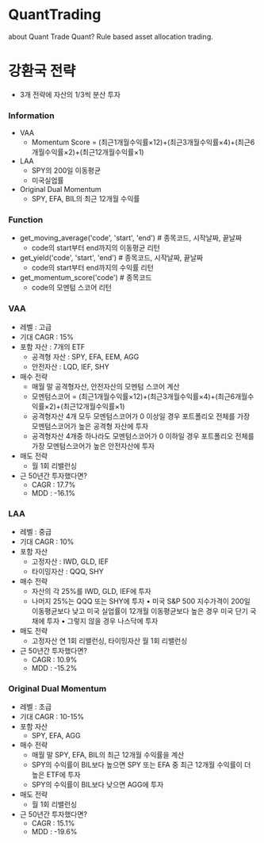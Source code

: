 # QuantTrading
about Quant Trade
Quant? Rule based asset allocation trading.

# 강환국 전략
- 3개 전략에 자산의 1/3씩 분산 투자

### Information
- VAA
    - Momentum Score = (최근1개월수익률×12)+(최근3개월수익률×4)+(최근6개월수익률×2)+(최근12개월수익률×1)
- LAA
    - SPY의 200일 이동평균
    - 미국실업률
- Original Dual Momentum
    - SPY, EFA, BIL의 최근 12개월 수익률

### Function
- get_moving_average('code', 'start', 'end') # 종목코드, 시작날짜, 끝날짜
    - code의 start부터 end까지의 이동평균 리턴
- get_yield('code', 'start', 'end') # 종목코드, 시작날짜, 끝날짜
    - code의 start부터 end까지의 수익률 리턴
- get_momentum_score('code') # 종목코드
    - code의 모멘텀 스코어 리턴

### VAA
- 레벨 : 고급
- 기대 CAGR : 15%
- 포함 자산 : 7개의 ETF
    - 공격형 자산 : SPY, EFA, EEM, AGG
    - 안전자산 : LQD, IEF, SHY
- 매수 전략 
    - 매월 말 공격형자산, 안전자산의 모멘텀 스코어 계산
    - 모멘텀스코어 = (최근1개월수익률×12)+(최근3개월수익률×4)+(최근6개월수익률×2)+(최근12개월수익률×1)     
    - 공격형자산 4개 모두 모멘텀스코어가 0 이상일 경우 포트폴리오 전체를 가장 모멘텀스코어가 높은 공격형 자산에 투자
    - 공격형자산 4개중 하나라도 모멘텀스코어가 0 이하일 경우 포트폴리오 전체를 가장 모멘텀스코어가 높은 안전자산에 투자
- 매도 전략
    - 월 1회 리밸런싱
- 근 50년간 투자했다면? 
    - CAGR : 17.7%
    - MDD : -16.1%
### LAA
- 레벨 : 중급
- 기대 CAGR : 10%
- 포함 자산
    - 고정자산 : IWD, GLD, IEF
    - 타이밍자산 : QQQ, SHY
- 매수 전략
    - 자산의 각 25%를 IWD, GLD, IEF에 투자
    - 나머지 25%는 QQQ 또는 SHY에 투자
        • 미국 S&P 500 지수가격이 200일 이동평균보다 낮고 미국 실업률이 12개월 이동평균보다 높은 경우 미국 단기 국채에 투자
        • 그렇지 않을 경우 나스닥에 투자 
- 매도 전략
    - 고정자산 연 1회 리밸런싱, 타이밍자산 월 1회 리밸런싱
- 근 50년간 투자했다면? 
    - CAGR : 10.9%
    - MDD : -15.2%

### Original Dual Momentum
- 레벨 : 초급
- 기대 CAGR : 10-15%
- 포함 자산
    - SPY, EFA, AGG
- 매수 전략 
    - 매월 말 SPY, EFA, BIL의 최근 12개월 수익률을 계산
    - SPY의 수익률이 BIL보다 높으면 SPY 또는  EFA 중 최근 12개월 수익률이 더 높은 ETF에 투자
    - SPY의 수익률이 BIL보다 낮으면 AGG에 투자
- 매도 전략
    - 월 1회 리밸런싱
- 근 50년간 투자했다면? 
    - CAGR : 15.1%
    - MDD : -19.6%
